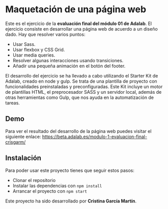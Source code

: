 # Maquetación de una página web

Este es el ejercicio de la **evaluación final del módulo 01 de Adalab**. El ejercicio consiste en desarrollar una página web de acuerdo a un diseño dado. Hay que resolver varios puntos:
- Usar Sass.
- Usar flexbox y CSS Grid.
- Usar media queries.
- Resolver algunas interacciones usando transiciones.
- Añadir una pequeña animación en el botón del footer.

El desarrollo del ejercicio se ha llevado a cabo utilizando el Starter Kit de Adalab, creado en node y gulp. Se trata de una plantilla de proyecto con funcionalidades preinstaladas y preconfiguradas. Este Kit incluye un motor de plantillas HTML, el preprocesador SASS y un servidor local, además de otras herramientas como Gulp, que nos ayuda en la automatización de tareas.

## Demo

Para ver el resultado del desarrollo de la página web puedes visitar el siguiente enlace: https://beta.adalab.es/modulo-1-evaluacion-final-crisgarm/

## Instalación

Para poder usar este proyecto tienes que seguir estos pasos:

- Clonar el repositorio
- Instalar las dependencias con ```npm install```
- Arrancar el proyecto con ```npm start```

Este proyecto ha sido desarrollado por **Cristina García Martín**.
